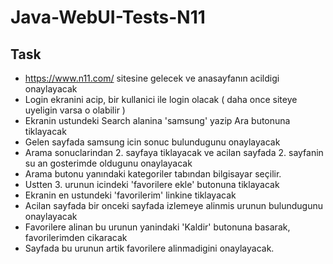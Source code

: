 # Java-WebUI-Tests-N11

Task
---

- https://www.n11.com/ sitesine gelecek ve anasayfanın acildigi onaylayacak
- Login ekranini acip, bir kullanici ile login olacak ( daha once siteye uyeligin varsa o olabilir )
- Ekranin ustundeki Search alanina 'samsung' yazip Ara butonuna tiklayacak
- Gelen sayfada samsung icin sonuc bulundugunu onaylayacak
- Arama sonuclarindan 2. sayfaya tiklayacak ve acilan sayfada 2. sayfanin su an gosterimde oldugunu onaylayacak
- Arama butonu yanındaki kategoriler tabından bilgisayar seçilir.
- Ustten 3. urunun icindeki 'favorilere ekle' butonuna tiklayacak
- Ekranin en ustundeki 'favorilerim' linkine tiklayacak
- Acilan sayfada bir onceki sayfada izlemeye alinmis urunun bulundugunu onaylayacak
- Favorilere alinan bu urunun yanindaki 'Kaldir' butonuna basarak, favorilerimden cikaracak
- Sayfada bu urunun artik favorilere alinmadigini onaylayacak.

